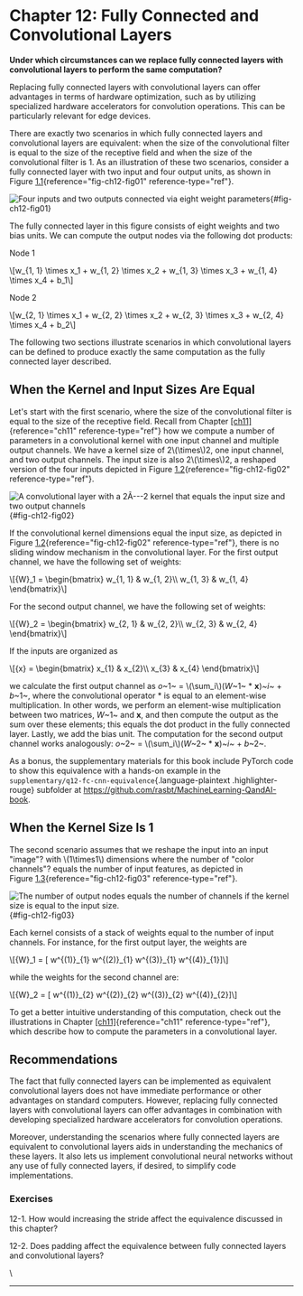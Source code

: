 







# Chapter 12: Fully Connected and Convolutional Layers [](#chapter-12-fully-connected-and-convolutional-layers)



**Under which circumstances can we replace fully connected layers with
convolutional layers to perform the same computation?**

Replacing fully connected layers with convolutional layers can offer
advantages in terms of hardware optimization, such as by utilizing
specialized hardware accelerators for convolution operations. This can
be particularly relevant for edge devices.

There are exactly two scenarios in which fully connected layers and
convolutional layers are equivalent: when the size of the convolutional
filter is equal to the size of the receptive field and when the size of
the convolutional filter is 1. As an illustration of these two
scenarios, consider a fully connected layer with two input and four
output units, as shown in
Figure [1.1](#fig-ch12-fig01){reference="fig-ch12-fig01"
reference-type="ref"}.

![Four inputs and\
two outputs connected via\
eight weight parameters](../images/ch12-fig01.png){#fig-ch12-fig01}

The fully connected layer in this figure consists of eight weights and
two bias units. We can compute the output nodes via the following dot
products:

Node 1

\\\[w\_{1, 1} \\times x_1 + w\_{1, 2} \\times x_2 + w\_{1, 3} \\times
x_3 + w\_{1, 4} \\times x_4 + b_1\\\]

Node 2

\\\[w\_{2, 1} \\times x_1 + w\_{2, 2} \\times x_2 + w\_{2, 3} \\times
x_3 + w\_{2, 4} \\times x_4 + b_2\\\]

The following two sections illustrate scenarios in which convolutional
layers can be defined to produce exactly the same computation as the
fully connected layer described.

## When the Kernel and Input Sizes Are Equal [](#when-the-kernel-and-input-sizes-are-equal)

Let's start with the first scenario, where the size of the
convolutional filter is equal to the size of the receptive field. Recall
from Chapter [\[ch11\]](../ch11){reference="ch11" reference-type="ref"}
how we compute a number of parameters in a convolutional kernel with one
input channel and multiple output channels. We have a kernel size of
2\\(\\times\\)2, one input channel, and two output channels. The input
size is also 2\\(\\times\\)2, a reshaped version of the four inputs
depicted in Figure [1.2](#fig-ch12-fig02){reference="fig-ch12-fig02"
reference-type="ref"}.

![A convolutional layer with a 2Ã---2 kernel\
that equals the input size and two output
channels](../images/ch12-fig02.png){#fig-ch12-fig02}

If the convolutional kernel dimensions equal the input size, as depicted
in Figure [1.2](#fig-ch12-fig02){reference="fig-ch12-fig02"
reference-type="ref"}, there is no sliding window mechanism in the
convolutional layer. For the first output channel, we have the following
set of weights:

\\\[{W}\_1 = \\begin{bmatrix} w\_{1, 1} & w\_{1, 2}\\\\ w\_{1, 3} &
w\_{1, 4} \\end{bmatrix}\\\]

For the second output channel, we have the following set of weights:

\\\[{W}\_2 = \\begin{bmatrix} w\_{2, 1} & w\_{2, 2}\\\\ w\_{2, 3} &
w\_{2, 4} \\end{bmatrix}\\\]

If the inputs are organized as

\\\[{x} = \\begin{bmatrix} x\_{1} & x\_{2}\\\\ x\_{3} & x\_{4}
\\end{bmatrix}\\\]

we calculate the first output channel as *o*~1~ = \\(\\sum_i\\)(*W*~1~
\* **x**)*~i~* + *b*~1~, where the convolutional operator \* is equal to
an element-wise multiplication. In other words, we perform an
element-wise multiplication between two matrices, *W*~1~ and **x**, and
then compute the output as the sum over these elements; this equals the
dot product in the fully connected layer. Lastly, we add the bias unit.
The computation for the second output channel works analogously: *o*~2~
= \\(\\sum_i\\)(*W*~2~ \* **x**)*~i~* + *b*~2~.

As a bonus, the supplementary materials for this book include PyTorch
code to show this equivalence with a hands-on example in the
`supplementary/q12-fc-cnn-equivalence`{.language-plaintext
.highlighter-rouge} subfolder at
<https://github.com/rasbt/MachineLearning-QandAI-book>.

## When the Kernel Size Is 1 [](#when-the-kernel-size-is-1)

The second scenario assumes that we reshape the input into an input
"image"? with \\(1\\times1\\) dimensions where the number of "color
channels"? equals the number of input features, as depicted in
Figure [1.3](#fig-ch12-fig03){reference="fig-ch12-fig03"
reference-type="ref"}.

![The number of output nodes equals the number\
of channels if the kernel size is equal to the input
size.](../images/ch12-fig03.png){#fig-ch12-fig03}

Each kernel consists of a stack of weights equal to the number of input
channels. For instance, for the first output layer, the weights are

\\\[{W}\_1 = \[ w\^{(1)}\_{1} w\^{(2)}\_{1} w\^{(3)}\_{1}
w\^{(4)}\_{1}\]\\\]

while the weights for the second channel are:

\\\[{W}\_2 = \[ w\^{(1)}\_{2} w\^{(2)}\_{2} w\^{(3)}\_{2}
w\^{(4)}\_{2}\]\\\]

To get a better intuitive understanding of this computation, check out
the illustrations in Chapter [\[ch11\]](../ch11){reference="ch11"
reference-type="ref"}, which describe how to compute the parameters in a
convolutional layer.

## Recommendations [](#recommendations)

The fact that fully connected layers can be implemented as equivalent
convolutional layers does not have immediate performance or other
advantages on standard computers. However, replacing fully connected
layers with convolutional layers can offer advantages in combination
with developing specialized hardware accelerators for convolution
operations.

Moreover, understanding the scenarios where fully connected layers are
equivalent to convolutional layers aids in understanding the mechanics
of these layers. It also lets us implement convolutional neural networks
without any use of fully connected layers, if desired, to simplify code
implementations.

### Exercises [](#exercises)

12-1. How would increasing the stride affect the equivalence discussed
in this chapter?

12-2. Does padding affect the equivalence between fully connected layers
and convolutional layers?

\

------------------------------------------------------------------------

